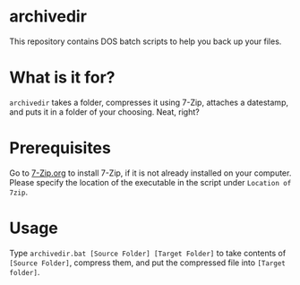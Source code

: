 # archivedir
This repository contains DOS batch scripts to help you back up your files.

# What is it for?
`archivedir` takes a folder, compresses it using 7-Zip, attaches a datestamp, and puts it in a folder of your choosing. Neat, right?

# Prerequisites
Go to [7-Zip.org](https://www.7-zip.org/) to install 7-Zip, if it is not already installed on your computer. Please specify the location of the executable in the script under ```Location of 7zip```.

# Usage
Type ```archivedir.bat [Source Folder] [Target Folder]``` to take contents of ```[Source Folder]```, compress them, and put the compressed file into ```[Target folder]```.
